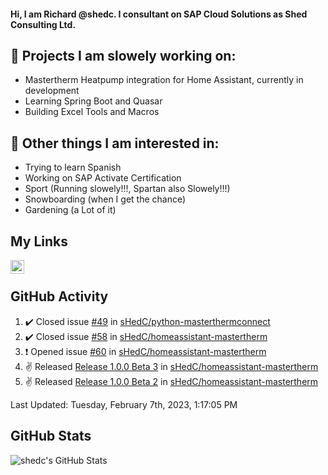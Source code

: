 #### Hi, I am Richard @shedc. I consultant on SAP Cloud Solutions as Shed Consulting Ltd.

## 👋 Projects I am slowely working on:
- Mastertherm Heatpump integration for Home Assistant, currently in development
- Learning Spring Boot and Quasar
- Building Excel Tools and Macros

## 👀 Other things I am interested in:
- Trying to learn Spanish
- Working on SAP Activate Certification
- Sport (Running slowely!!!, Spartan also Slowely!!!)
- Snowboarding (when I get the chance)
- Gardening (a Lot of it)

## My Links
[<img align="left" alt="shedc | LinkedIn" width="22px" src="https://cdn.jsdelivr.net/npm/simple-icons@v3/icons/linkedin.svg" />][linkedin]

<br/>

## GitHub Activity
<!--RECENT_ACTIVITY:start-->
1. ✔️ Closed issue [#49](https://github.com/sHedC/python-masterthermconnect/issues/49) in [sHedC/python-masterthermconnect](https://github.com/sHedC/python-masterthermconnect)
2. ✔️ Closed issue [#58](https://github.com/sHedC/homeassistant-mastertherm/issues/58) in [sHedC/homeassistant-mastertherm](https://github.com/sHedC/homeassistant-mastertherm)
3. ❗️ Opened issue [#60](https://github.com/sHedC/homeassistant-mastertherm/issues/60) in [sHedC/homeassistant-mastertherm](https://github.com/sHedC/homeassistant-mastertherm)
4. ✌️ Released [Release 1.0.0 Beta 3](https://github.com/sHedC/homeassistant-mastertherm/releases/tag/1.0.0-b3) in [sHedC/homeassistant-mastertherm](https://github.com/sHedC/homeassistant-mastertherm)
5. ✌️ Released [Release 1.0.0 Beta 2](https://github.com/sHedC/homeassistant-mastertherm/releases/tag/1.0.0-b2) in [sHedC/homeassistant-mastertherm](https://github.com/sHedC/homeassistant-mastertherm)
<!--RECENT_ACTIVITY:end-->
<!--RECENT_ACTIVITY:last_update-->
Last Updated: Tuesday, February 7th, 2023, 1:17:05 PM
<!--RECENT_ACTIVITY:last_update_end-->

## GitHub Stats
<img align="left" alt="shedc's GitHub Stats" src="https://github-readme-stats.vercel.app/api?username=shedc&show_icons=true&hide_title=true" />

[linkedin]: https://www.linkedin.com/in/richard-holmes-3314251/
